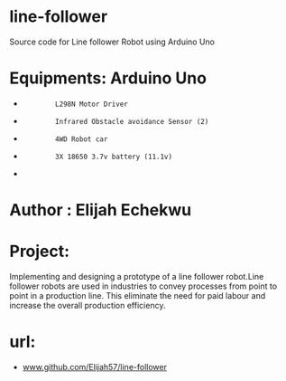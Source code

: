 # line-follower
Source code for Line follower Robot using Arduino Uno
# Equipments: Arduino Uno
 *             L298N Motor Driver
 *             Infrared Obstacle avoidance Sensor (2)
 *             4WD Robot car
 *             3X 18650 3.7v battery (11.1v)
 *      
 # Author : Elijah Echekwu
 # Project: 
 Implementing and designing a prototype of a line follower robot.Line follower robots are used in industries to convey processes from point to point in a production line. This eliminate the need for paid labour and increase the overall production efficiency.
       
# url: 
* www.github.com/Elijah57/line-follower
         
